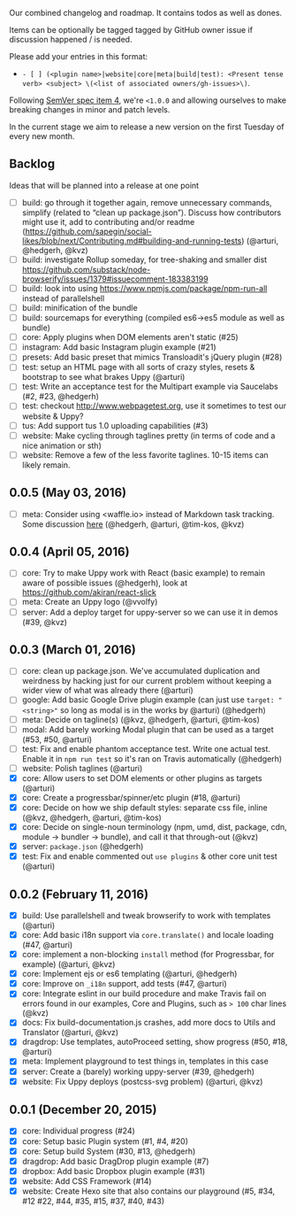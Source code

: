 Our combined changelog and roadmap. It contains todos as well as dones.

Items can be optionally be tagged tagged by GitHub owner issue if discussion
happened / is needed.

Please add your entries in this format:

 - `- [ ] (<plugin name>|website|core|meta|build|test): <Present tense verb> <subject> \(<list of associated owners/gh-issues>\)`.

Following [SemVer spec item 4](http://semver.org/#spec-item-4),
we're `<1.0.0` and allowing ourselves to make breaking changes in minor
and patch levels.

In the current stage we aim to release a new version on the
first Tuesday of every new month.

## Backlog

Ideas that will be planned into a release at one point

- [ ] build: go through it together again, remove unnecessary commands, simplify (related to “clean up package.json”). Discuss how contributors might use it, add to contributing and/or readme (https://github.com/sapegin/social-likes/blob/next/Contributing.md#building-and-running-tests) (@arturi, @hedgerh, @kvz)
- [ ] build: investigate Rollup someday, for tree-shaking and smaller dist https://github.com/substack/node-browserify/issues/1379#issuecomment-183383199
- [ ] build: look into using https://www.npmjs.com/package/npm-run-all instead of parallelshell
- [ ] build: minification of the bundle
- [ ] build: sourcemaps for everything (compiled es6->es5 module as well as bundle)
- [ ] core: Apply plugins when DOM elements aren't static (#25)
- [ ] instagram: Add basic Instagram plugin example (#21)
- [ ] presets: Add basic preset that mimics Transloadit's jQuery plugin (#28)
- [ ] test: setup an HTML page with all sorts of crazy styles, resets & bootstrap to see what brakes Uppy (@arturi)
- [ ] test: Write an acceptance test for the Multipart example via Saucelabs (#2, #23, @hedgerh)
- [ ] test: checkout http://www.webpagetest.org, use it sometimes to test our website & Uppy?
- [ ] tus: Add support tus 1.0 uploading capabilities (#3)
- [ ] website: Make cycling through taglines pretty (in terms of code and a nice animation or sth)
- [ ] website: Remove a few of the less favorite taglines. 10-15 items can likely remain.

## 0.0.5 (May 03, 2016)

- [ ] meta: Consider using <waffle.io> instead of Markdown task tracking. Some discussion [here](https://transloadit.slack.com/archives/general/p1455693654000062) (@hedgerh, @arturi, @tim-kos, @kvz)

## 0.0.4 (April 05, 2016)

- [ ] core: Try to make Uppy work with React (basic example) to remain aware of possible issues (@hedgerh),
look at https://github.com/akiran/react-slick
- [ ] meta: Create an Uppy logo (@vvolfy)
- [ ] server: Add a deploy target for uppy-server so we can use it in demos (#39, @kvz)

## 0.0.3 (March 01, 2016)

- [ ] core: clean up package.json. We've accumulated duplication and weirdness by hacking just for our current problem without keeping a wider view of what was already there (@arturi)
- [ ] google: Add basic Google Drive plugin example (can just use `target: "<string>"` so long as modal is in the works by @arturi) (@hedgerh)
- [ ] meta: Decide on tagline(s) (@kvz, @hedgerh, @arturi, @tim-kos)
- [ ] modal: Add barely working Modal plugin that can be used as a target (#53, #50, @arturi)
- [ ] test: Fix and enable phantom acceptance test. Write one actual test. Enable it in `npm run test` so it's ran on Travis automatically (@hedgerh)
- [ ] website: Polish taglines (@arturi)
- [x] core: Allow users to set DOM elements or other plugins as targets (@arturi)
- [x] core: Create a progressbar/spinner/etc plugin (#18, @arturi)
- [x] core: Decide on how we ship default styles: separate css file, inline (@kvz, @hedgerh, @arturi, @tim-kos)
- [x] core: Decide on single-noun terminology (npm, umd, dist, package, cdn, module -> bundler -> bundle), and call it that through-out (@kvz)
- [x] server: `package.json` (@hedgerh)
- [x] test: Fix and enable commented out `use plugins` & other core unit test (@arturi)

## 0.0.2 (February 11, 2016)

- [x] build: Use parallelshell and tweak browserify to work with templates (@arturi)
- [x] core: Add basic i18n support via `core.translate()` and locale loading (#47, @arturi)
- [x] core: implement a non-blocking `install` method (for Progressbar, for example)  (@arturi, @kvz)
- [x] core: Implement ejs or es6 templating (@arturi, @hedgerh)
- [x] core: Improve on `_i18n` support, add tests (#47, @arturi)
- [x] core: Integrate eslint in our build procedure and make Travis fail on errors found in our examples, Core and Plugins, such as `> 100` char lines (@kvz)
- [x] docs: Fix build-documentation.js crashes, add more docs to Utils and Translator (@arturi, @kvz)
- [x] dragdrop: Use templates, autoProceed setting, show progress (#50, #18, @arturi)
- [x] meta: Implement playground to test things in, templates in this case
- [x] server: Create a (barely) working uppy-server (#39, @hedgerh)
- [x] website: Fix Uppy deploys (postcss-svg problem) (@arturi, @kvz)

## 0.0.1 (December 20, 2015)

- [x] core: Individual progress (#24)
- [x] core: Setup basic Plugin system (#1, #4, #20)
- [x] core: Setup build System (#30, #13, @hedgerh)
- [x] dragdrop: Add basic DragDrop plugin example (#7)
- [x] dropbox: Add basic Dropbox plugin example (#31)
- [x] website: Add CSS Framework (#14)
- [x] website: Create Hexo site that also contains our playground (#5, #34, #12 #22, #44, #35, #15, #37, #40, #43)
